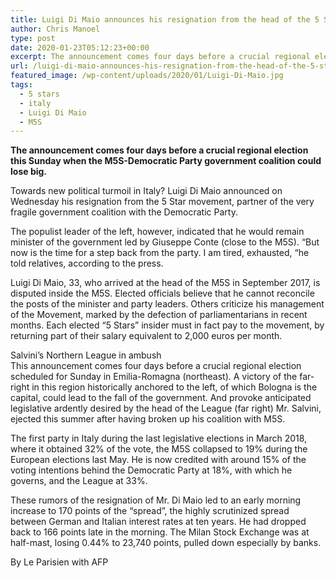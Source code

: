 ```yaml
---
title: Luigi Di Maio announces his resignation from the head of the 5 Star Movement
author: Chris Manoel
type: post
date: 2020-01-23T05:12:23+00:00
excerpt: The announcement comes four days before a crucial regional election this Sunday when the M5S-Democratic Party government coalition could lose big.
url: /luigi-di-maio-announces-his-resignation-from-the-head-of-the-5-star-movement/
featured_image: /wp-content/uploads/2020/01/Luigi-Di-Maio.jpg
tags:
  - 5 stars
  - italy
  - Luigi Di Maio
  - M5S
---
```


**The announcement comes four days before a crucial regional election this Sunday when the M5S-Democratic Party government coalition could lose big.**

Towards new political turmoil in Italy? Luigi Di Maio announced on Wednesday his resignation from the 5 Star movement, partner of the very fragile government coalition with the Democratic Party.

The populist leader of the left, however, indicated that he would remain minister of the government led by Giuseppe Conte (close to the M5S). &#8220;But now is the time for a step back from the party. I am tired, exhausted, &#8220;he told relatives, according to the press.

Luigi Di Maio, 33, who arrived at the head of the M5S in September 2017, is disputed inside the M5S. Elected officials believe that he cannot reconcile the posts of the minister and party leaders. Others criticize his management of the Movement, marked by the defection of parliamentarians in recent months. Each elected “5 Stars” insider must in fact pay to the movement, by returning part of their salary equivalent to 2,000 euros per month.

Salvini&#8217;s Northern League in ambush  
This announcement comes four days before a crucial regional election scheduled for Sunday in Emilia-Romagna (northeast). A victory of the far-right in this region historically anchored to the left, of which Bologna is the capital, could lead to the fall of the government. And provoke anticipated legislative ardently desired by the head of the League (far right) Mr. Salvini, ejected this summer after having broken up his coalition with M5S.

The first party in Italy during the last legislative elections in March 2018, where it obtained 32% of the vote, the M5S collapsed to 19% during the European elections last May. He is now credited with around 15% of the voting intentions behind the Democratic Party at 18%, with which he governs, and the League at 33%.

These rumors of the resignation of Mr. Di Maio led to an early morning increase to 170 points of the &#8220;spread&#8221;, the highly scrutinized spread between German and Italian interest rates at ten years. He had dropped back to 166 points late in the morning. The Milan Stock Exchange was at half-mast, losing 0.44% to 23,740 points, pulled down especially by banks.

By Le Parisien with AFP
